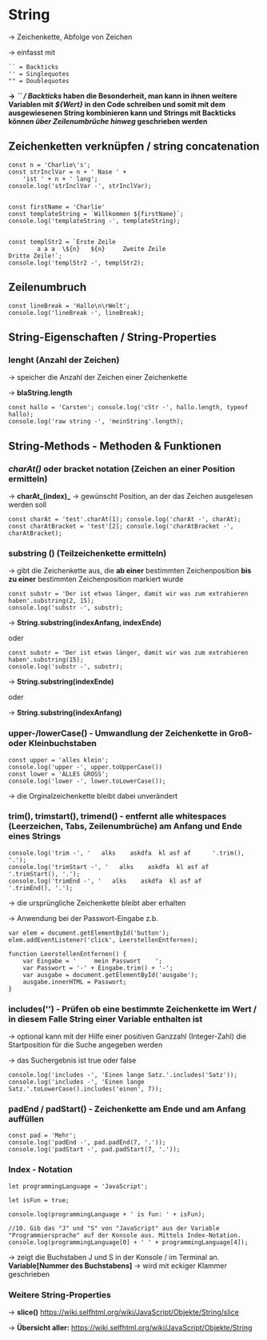 # String

-> Zeichenkette, Abfolge von Zeichen

-> einfasst mit 

    `` = Backticks
    '' = Singlequotes
    "" = Doublequotes

**-> _`` / Backticks_ haben die Besonderheit, man kann in ihnen weitere Variablen mit _${Wert}_ in den Code schreiben und somit mit dem ausgewiesenen String kombinieren kann und Strings mit Backticks können _über Zeilenumbrüche hinweg_ geschrieben werden**

## Zeichenketten verknüpfen / string concatenation

    const n = 'Charlie\'s';
    const strInclVar = n + ' Nase ' +
        'ist ' + n + ' lang';
    console.log('strInclVar -', strInclVar);


    const firstName = 'Charlie'
    const templateString = `Willkommen ${firstName}`; console.log('templateString -', templateString);


    const templStr2 = `Erste Zeile
            a a a  \${n}   ${n}     Zweite Zeile
    Dritte Zeile!`;
    console.log('templStr2 -', templStr2);

## Zeilenumbruch

    const lineBreak = 'Hallo\n\rWelt';
    console.log('lineBreak -', lineBreak);

## String-Eigenschaften / String-Properties

### lenght (Anzahl der Zeichen)

-> speicher die Anzahl der Zeichen einer Zeichenkette

-> **blaString.length**

    const hallo = 'Carsten'; console.log('cStr -', hallo.length, typeof hallo);
    console.log('raw string -', 'meinString'.length);


## String-Methods - Methoden & Funktionen

### _charAt()_ oder bracket notation (Zeichen an einer Position ermitteln)

-> **charAt_(index)_** -> gewünscht Position, an der das Zeichen ausgelesen werden soll

    const charAt = 'test'.charAt(1); console.log('charAt -', charAt);
    const charAtBracket = 'test'[2]; console.log('charAtBracket -', charAtBracket);

### substring () (Teilzeichenkette ermitteln)

-> gibt die Zeichenkette aus, die **ab einer** bestimmten Zeichenposition **bis zu einer** bestimmten Zeichenposition markiert wurde

    const substr = 'Der ist etwas länger, damit wir was zum extrahieren haben'.substring(2, 15);
    console.log('substr -', substr);

-> **String.substring(indexAnfang, indexEnde)**

oder 

    const substr = 'Der ist etwas länger, damit wir was zum extrahieren haben'.substring(15);
    console.log('substr -', substr);

-> **String.substring(indexEnde)**

oder

-> **String.substring(indexAnfang)**

### upper-/lowerCase() - Umwandlung der Zeichenkette in Groß- oder Kleinbuchstaben

    const upper = 'alles klein';
    console.log('upper -', upper.toUpperCase())
    const lower = 'ALLES GROSS';
    console.log('lower -', lower.toLowerCase());

-> die Orginalzeichenkette bleibt dabei unverändert

### trim(), trimstart(), trimend() - entfernt alle whitespaces (Leerzeichen, Tabs, Zeilenumbrüche) am Anfang und Ende eines Strings

    console.log('trim -', '   alks    askdfa  kl asf af      '.trim(), '.');
    console.log('trimStart -', '   alks    askdfa  kl asf af      '.trimStart(), '.');
    console.log('trimEnd -', '   alks    askdfa  kl asf af      '.trimEnd(), '.');

-> die ursprüngliche Zeichenkette bleibt aber erhalten

-> Anwendung bei der Passwort-Eingabe z.b.

    var elem = document.getElementById('button');
    elem.addEventListener('click', LeerstellenEntfernen);	
 
    function LeerstellenEntfernen() {
        var Eingabe = '     mein Passwort    ';
        var Passwort = '-' + Eingabe.trim() + '-';
        var ausgabe = document.getElementById('ausgabe');
        ausgabe.innerHTML = Passwort;
    }

### includes('') - Prüfen ob eine bestimmte Zeichenkette im Wert / in diesem Falle String einer Variable enthalten ist

-> optional kann mit der Hilfe einer positiven Ganzzahl (Integer-Zahl) die Startposition für die Suche angegeben werden

-> das Suchergebnis ist true oder false

    console.log('includes -', 'Einen lange Satz.'.includes('Satz'));
    console.log('includes -', 'Einen lange Satz.'.toLowerCase().includes('einen', 7));

### padEnd / padStart() - Zeichenkette am Ende und am Anfang auffüllen

    const pad = 'Mehr';
    console.log('padEnd -', pad.padEnd(7, '.'));
    console.log('padStart -', pad.padStart(7, '.'));


### Index - Notation

    let programmingLanguage = 'JavaScript';

    let isFun = true;

    console.log(programmingLanguage + ' is fun: ' + isFun);

    //10. Gib das "J" und "S" von "JavaScript" aus der Variable "Programmiersprache" auf der Konsole aus. Mittels Index-Notation.
    console.log(programmingLanguage[0] + ' ' + programmingLanguage[4]);

-> zeigt die Buchstaben J und S in der Konsole / im Terminal an. **Variable[Nummer des Buchstabens]** 
-> wird mit eckiger Klammer geschrieben

### Weitere String-Properties

-> **slice()** <https://wiki.selfhtml.org/wiki/JavaScript/Objekte/String/slice>

-> **Übersicht aller:** <https://wiki.selfhtml.org/wiki/JavaScript/Objekte/String>